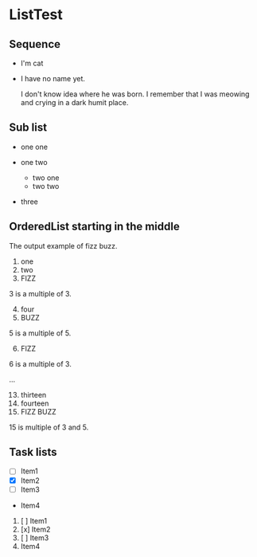 ﻿# ListTest

## Sequence

* I'm cat
* I have no name yet.

  I don't know idea where he was born.
  I remember that I was meowing and crying in a dark humit place.


## Sub list

* one one
* one two

  * two one
  * two two
* three


## OrderedList starting in the middle

The output example of fizz buzz.

1. one
2. two
3. FIZZ

3 is a multiple of 3.

4. four
5. BUZZ

5 is a multiple of 5.

6. FIZZ

6 is a multiple of 3.

...

13. thirteen
14. fourteen
15. FIZZ BUZZ

15 is multiple of 3 and 5.

## Task lists

- [ ] Item1
- [x] Item2
- [ ] Item3
- Item4

1. [ ] Item1
2. [x] Item2
3. [ ] Item3
4. Item4
